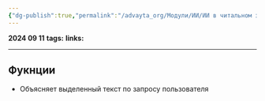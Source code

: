 ```yaml
---
{"dg-publish":true,"permalink":"/advayta_org/Модули/ИИ/ИИ в читальном зале/"}
---
```


**2024 09 11**
**tags:**
**links:** 

---
## Фукнции
- Объясняет выделенный текст по запросу пользователя
